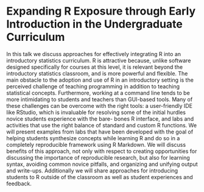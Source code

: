 # Expanding R Exposure through Early Introduction in the Undergraduate Curriculum

In this talk we discuss approaches for effectively integrating R into an 
introductory statistics curriculum. R is attractive because, unlike software 
designed specifically for courses at this level, it is relevant beyond the 
introductory statistics classroom, and is more powerful and flexible. The main 
obstacle to the adoption and use of R in an introductory setting is the perceived 
challenge of teaching programming in addition to teaching statistical concepts. 
Furthermore, working at a command line tends to be more intimidating to students 
and teachers than GUI-based tools. Many of these challenges can be overcome with 
the right tools: a user-friendly IDE like RStudio, which is invaluable for 
resolving some of the initial hurdles novice students experience with the bare-
bones R interface, and labs and activities that use the right balance of standard 
and custom R functions. We will present examples from labs that have been 
developed with the goal of helping students synthesize concepts while learning R 
and do so in a completely reproducible framework using R Markdown. We will discuss 
benefits of this approach, not only with respect to creating opportunities for 
discussing the importance of reproducible research, but also for learning syntax, 
avoiding common novice pitfalls, and organizing and unifying output and write-ups. 
Additionally we will share approaches for introducing students to R outside of the 
classroom as well as student experiences and feedback.